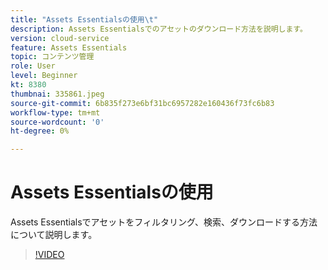 ```yaml
---
title: "Assets Essentialsの使用\t"
description: Assets Essentialsでのアセットのダウンロード方法を説明します。
version: cloud-service
feature: Assets Essentials
topic: コンテンツ管理
role: User
level: Beginner
kt: 8380
thumbnai: 335861.jpeg
source-git-commit: 6b835f273e6bf31bc6957282e160436f73fc6b83
workflow-type: tm+mt
source-wordcount: '0'
ht-degree: 0%

---
```



# Assets Essentialsの使用

Assets Essentialsでアセットをフィルタリング、検索、ダウンロードする方法について説明します。

>[!VIDEO](https://video.tv.adobe.com/v/335861/?quality=12&learn=on)
